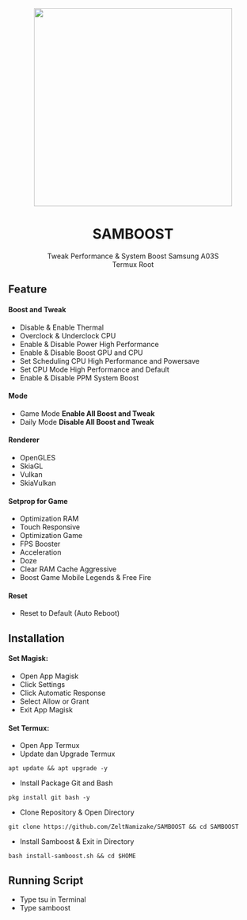 <div align="center">
  <img src="https://telegra.ph/file/20655b3599dd36fca2429.jpg" width="400">

# SAMBOOST
<p>
  Tweak Performance & System Boost Samsung A03S<br>
  Termux Root
</p>
</div>

## Feature
#### Boost and Tweak
- Disable & Enable Thermal
- Overclock & Underclock CPU
- Enable & Disable Power High Performance
- Enable & Disable Boost GPU and CPU
- Set Scheduling CPU High Performance and Powersave
- Set CPU Mode High Performance and Default
- Enable & Disable PPM System Boost
#### Mode
- Game Mode  <b>Enable All Boost and Tweak</b>
- Daily Mode   <b>Disable All Boost and Tweak</b>
#### Renderer
- OpenGLES
- SkiaGL
- Vulkan
- SkiaVulkan
#### Setprop for Game
- Optimization RAM
- Touch Responsive
- Optimization Game
- FPS Booster
- Acceleration
- Doze
- Clear RAM Cache Aggressive
- Boost Game Mobile Legends & Free Fire
#### Reset
- Reset to Default (Auto Reboot)

## Installation
#### Set Magisk:
- Open App Magisk
- Click Settings
- Click Automatic Response
- Select Allow or Grant
- Exit App Magisk

#### Set Termux:
- Open App Termux
- Update dan Upgrade Termux

```apt update && apt upgrade -y```

- Install Package Git and Bash

```pkg install git bash -y```

- Clone Repository & Open Directory

```git clone https://github.com/ZeltNamizake/SAMBOOST && cd SAMBOOST```

- Install Samboost & Exit in Directory

`bash install-samboost.sh && cd $HOME`

## Running Script
- Type tsu in Terminal
- Type samboost
